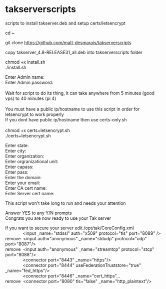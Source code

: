 # takserverscripts
scripts to install takserver.deb and setup certs/letsencrypt

cd ~

git clone https://github.com/matt-desmarais/takserverscripts

copy takserver_4.8-RELEASE31_all.deb into takserverscripts folder

chmod +x install.sh
</br>
./install.sh

Enter Admin name:
</br>
Enter Admin password:
</br></br>
Wait for script to do its thing, it can take anywhere from 5 minutes (good vps) to 40 minutes (pi 4)
</br></br>
You must have a public ip/hostname to use this script in order for letsencrypt to work properly</br>
If you dont have public ip/hostname then use certs-only.sh</br>
</br>
chmod +x certs+letsencrypt.sh
</br>
./certs+letsencrypt.sh

Enter state: 
</br>
Enter city: 
</br>
Enter organization: 
</br>
Enter orgranizational unit:
</br>
Enter capass: 
</br>
Enter pass: 
</br>
Enter the domain: 
</br>
Enter your email: 
</br>
Enter CA cert name: 
</br>
Enter Server cert name: 

This script won't take long to run and needs your attention

Answer YES to any Y/N prompts
</br>
Congrats you are now ready to use your Tak server

If you want to secure your server edit /opt/tak/CoreConfig.xml
</br>
&emsp;&emsp;&emsp;&emsp;&lt;input _name="stdssl" auth="x509" protocol="tls" port="8089" /&gt;</br>
remove&nbsp;&nbsp;&lt;input auth="anonymous" _name="stdudp" protocol="udp" port="8087"/&gt;</br>
remove&nbsp;&nbsp;&lt;input auth="anonymous" _name="streamtcp" protocol="stcp" port="8088"/&gt;</br>
&emsp;&emsp;&emsp;&emsp;&lt;connector port="8443" _name="https"/&gt;</br>
&emsp;&emsp;&emsp;&emsp;&lt;connector port="8444" useFederationTruststore="true" _name="fed_https"/&gt;</br>
&emsp;&emsp;&emsp;&emsp;&lt;connector port="8446" _name="cert_https"...</br>
remove&nbsp;&nbsp;&lt;connector port="8080" tls="false" _name="http_plaintext"/&gt;</br>
